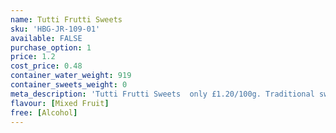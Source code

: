 ```yaml
---
name: Tutti Frutti Sweets
sku: 'HBG-JR-109-01'
available: FALSE
purchase_option: 1
price: 1.2
cost_price: 0.48
container_water_weight: 919
container_sweets_weight: 0
meta_description: 'Tutti Frutti Sweets  only £1.20/100g. Traditional sweets and more at Humbugs Confectionery Store. Specialists in satisfying your sweet tooth!'
flavour: [Mixed Fruit]
free: [Alcohol]
---
```


